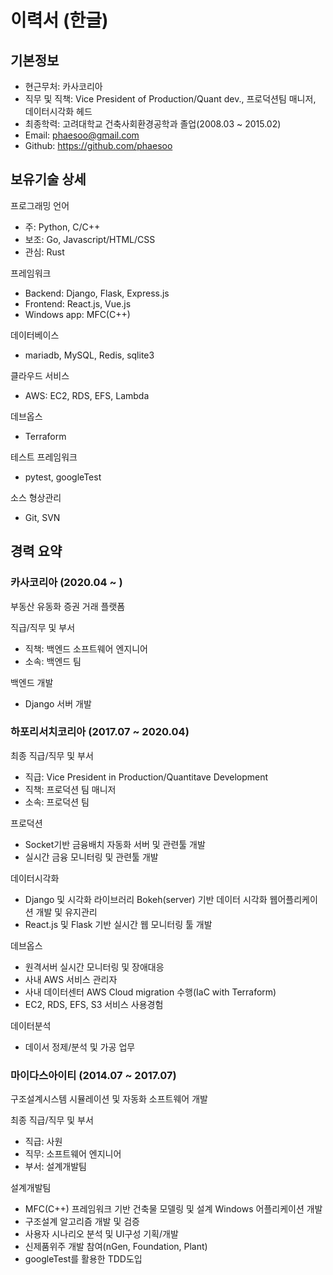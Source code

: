 # 이력서 (한글)


## 기본정보

- 현근무처: 카사코리아
- 직무 및 직책: Vice President of Production/Quant dev., 프로덕션팀 매니저, 데이터시각화 헤드
- 최종학력: 고려대학교 건축사회환경공학과 졸업(2008.03 ~ 2015.02)
- Email: phaesoo@gmail.com
- Github: https://github.com/phaesoo


## 보유기술 상세

프로그래밍 언어

- 주: Python, C/C++
- 보조: Go, Javascript/HTML/CSS
- 관심: Rust

프레임워크
- Backend: Django, Flask, Express.js
- Frontend: React.js, Vue.js
- Windows app: MFC(C++)

데이터베이스
- mariadb, MySQL, Redis, sqlite3

클라우드 서비스
- AWS: EC2, RDS, EFS, Lambda

데브옵스
- Terraform

테스트 프레임워크
- pytest, googleTest

소스 형상관리
- Git, SVN


## 경력 요약

### 카사코리아 (2020.04 ~ )

부동산 유동화 증권 거래 플랫폼

직급/직무 및 부서
- 직책: 백엔드 소프트웨어 엔지니어
- 소속: 백엔드 팀

백엔드 개발
- Django 서버 개발

### 하포리서치코리아 (2017.07 ~ 2020.04)

최종 직급/직무 및 부서
- 직급: Vice President in Production/Quantitave Development
- 직책: 프로덕션 팀 매니저
- 소속: 프로덕션 팀

프로덕션
- Socket기반 금융배치 자동화 서버 및 관련툴 개발
- 실시간 금융 모니터링 및 관련툴 개발

데이터시각화
- Django 및 시각화 라이브러리 Bokeh(server) 기반 데이터 시각화 웹어플리케이션 개발 및 유지관리
- React.js 및 Flask 기반 실시간 웹 모니터링 툴 개발

데브옵스
- 원격서버 실시간 모니터링 및 장애대응
- 사내 AWS 서비스 관리자
- 사내 데이터센터 AWS Cloud migration 수행(IaC with Terraform)
- EC2, RDS, EFS, S3 서비스 사용경험

데이터분석
- 데이서 정제/분석 및 가공 업무

### 마이다스아이티 (2014.07 ~ 2017.07)

구조설계시스템 시뮬레이션 및 자동화 소프트웨어 개발

최종 직급/직무 및 부서
- 직급: 사원
- 직무: 소프트웨어 엔지니어
- 부서: 설계개발팀

설계개발팀
- MFC(C++) 프레임워크 기반 건축물 모델링 및 설계 Windows 어플리케이션 개발
- 구조설계 알고리즘 개발 및 검증
- 사용자 시나리오 분석 및 UI구성 기획/개발
- 신제품위주 개발 참여(nGen, Foundation, Plant)
- googleTest를 활용한 TDD도입
